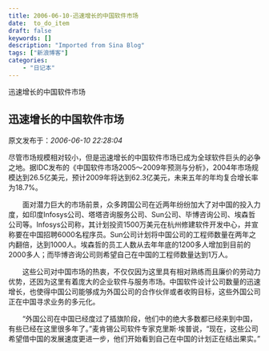 ```yaml
---
title: 2006-06-10-迅速增长的中国软件市场
date:  to_do_item
draft: false
keywords: []
description: "Imported from Sina Blog"
tags: ["新浪博客"]
categories: 
    - "日记本"
---
```

迅速增长的中国软件市场
## 迅速增长的中国软件市场

 原文发布于：*2006-06-10 22:28:04*

尽管市场规模相对较小，但是迅速增长的中国软件市场已成为全球软件巨头的必争之地。据IDC发布的《中国软件市场2005～2009年预测与分析》，2004年市场规模达到26.5亿美元，预计2009年将达到62.3亿美元，未来五年的年均复合增长率为18.7%。

　　面对潜力巨大的市场前景，众多跨国公司在近两年纷纷加大了对中国的投入力度，如印度Infosys公司、塔塔咨询服务公司、Sun公司、毕博咨询公司、埃森哲公司等。Infosys公司称，其计划投资1500万美元在杭州修建软件开发中心，并宣称要在中国招聘6000名程序员。Sun公司计划将中国公司的工程师数量在两年之内翻倍，达到1000人。埃森哲的员工人数从去年年底的1200多人增加到目前的2000多人；而毕博咨询公司则希望自己在中国的工程师数量达到1万人。

　　这些公司对中国市场的热衷，不仅仅因为这里具有相对熟练而且廉价的劳动力优势，还因为这里有着庞大的企业软件与服务市场。中国软件设计公司数量的迅速增长，也使得中国公司能够成为外国公司的合作伙伴或者收购目标，这些外国公司正在中国寻求业务的多元化。

　　“外国公司在中国已经度过了插旗阶段，他们中的绝大多数都已经来到中国，有些已经在这里很多年了。”麦肯锡公司软件专家克里斯·埃普说，“现在，这些公司希望借中国的发展速度更进一步，他们开始看到自己在中国的计划正在结出果实。”


